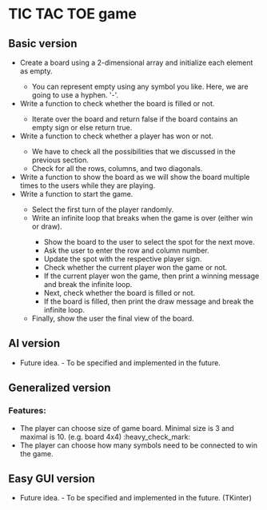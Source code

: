 # TIC TAC TOE game 

## Basic version

<ul>
<li> Create a board using a 2-dimensional array and initialize each element as empty.</li>
    <ul>
        <li> You can represent empty using any symbol you like. Here, we are going to use a hyphen. '-'. </li>
    </ul> 
<li> Write a function to check whether the board is filled or not. </li>
    <ul>
        <li> Iterate over the board and return false if the board contains an empty sign or else return true. </li>
    </ul>
        
<li> Write a function to check whether a player has won or not. </li> 
    <ul>
        <li> We have to check all the possibilities that we discussed in the previous section.</li>
         <li> Check for all the rows, columns, and two diagonals. </li>
    </ul>
<li> Write a function to show the board as we will show the board multiple times to the users while they are playing. </li> 
<li> Write a function to start the game. </li> 
    <ul>
        <li> Select the first turn of the player randomly.</li>
        <li> Write an infinite loop that breaks when the game is over (either win or draw).</li>
            <ul>
                <li> Show the board to the user to select the spot for the next move.</li>
                <li> Ask the user to enter the row and column number. </li>
                <li> Update the spot with the respective player sign.</li>
                <li> Check whether the current player won the game or not.</li>
                <li> If the current player won the game, then print a winning message and break the infinite loop.</li>
                <li> Next, check whether the board is filled or not.</li>
                <li> If the board is filled, then print the draw message and break the infinite loop.</li>
            </ul>
        <li> Finally, show the user the final view of the board.</li>
    </ul> 
</ul>

## AI version
<ul> 
<li> Future idea. - To be specified and implemented in the future.</li>
</ul>

## Generalized version
### Features:
<ul> 
<li>The player can choose size of game board. Minimal size is 3 and maximal is 10. (e.g. board 4x4) :heavy_check_mark: </li>
<li>The player can choose how many symbols need to be connected to win the game. </li>
</ul>

## Easy GUI version
<ul> 
<li> Future idea. - To be specified and implemented in the future. (TKinter) </li>
</ul>
